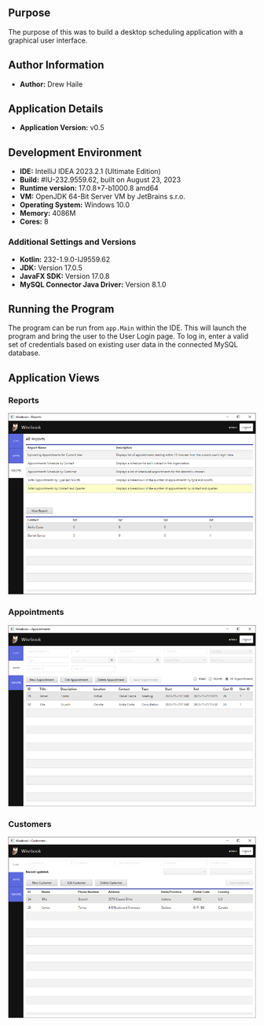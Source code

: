 ## Purpose
The purpose of this was to build a desktop scheduling application with a graphical user interface.

## Author Information
- **Author:** Drew Haile

## Application Details
- **Application Version:** v0.5

## Development Environment
- **IDE:** IntelliJ IDEA 2023.2.1 (Ultimate Edition)
- **Build:** #IU-232.9559.62, built on August 23, 2023
- **Runtime version:** 17.0.8+7-b1000.8 amd64
- **VM:** OpenJDK 64-Bit Server VM by JetBrains s.r.o.
- **Operating System:** Windows 10.0
- **Memory:** 4086M
- **Cores:** 8

### Additional Settings and Versions
- **Kotlin:** 232-1.9.0-IJ9559.62
- **JDK:** Version 17.0.5
- **JavaFX SDK:** Version 17.0.8
- **MySQL Connector Java Driver:** Version 8.1.0

## Running the Program
The program can be run from `app.Main` within the IDE. This will launch the program and bring the user to the User Login page. To log in, enter a valid set of credentials based on existing user data in the connected MySQL database.

## Application Views

### Reports
![Sample Image Of Reports Feature](assets/reports.PNG)
### Appointments
![Sample Image Of Appointments Feature](assets/appointments.PNG)
### Customers
![Sample Image Of Customers Feature](assets/customers.PNG)